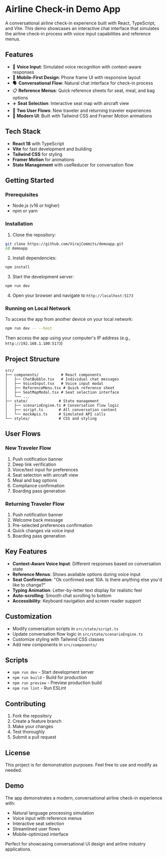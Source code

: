 # Airline Check-in Demo App

A conversational airline check-in experience built with React, TypeScript, and Vite. This demo showcases an interactive chat interface that simulates the airline check-in process with voice input capabilities and reference menus.

## Features

- 🎤 **Voice Input**: Simulated voice recognition with context-aware responses
- 📱 **Mobile-First Design**: Phone frame UI with responsive layout
- 🗣️ **Conversational Flow**: Natural chat interface for check-in process
- 📋 **Reference Menus**: Quick reference sheets for seat, meal, and bag options
- ✈️ **Seat Selection**: Interactive seat map with aircraft view
- 🎯 **Two User Flows**: New traveler and returning traveler experiences
- 🎨 **Modern UI**: Built with Tailwind CSS and Framer Motion animations

## Tech Stack

- **React 18** with TypeScript
- **Vite** for fast development and building
- **Tailwind CSS** for styling
- **Framer Motion** for animations
- **State Management** with useReducer for conversation flow

## Getting Started

### Prerequisites

- Node.js (v16 or higher)
- npm or yarn

### Installation

1. Clone the repository:
```bash
git clone https://github.com/VirajCommits/demoapp.git
cd demoapp
```

2. Install dependencies:
```bash
npm install
```

3. Start the development server:
```bash
npm run dev
```

4. Open your browser and navigate to `http://localhost:5173`

### Running on Local Network

To access the app from another device on your local network:

```bash
npm run dev -- --host
```

Then access the app using your computer's IP address (e.g., `http://192.168.1.100:5173`)

## Project Structure

```
src/
├── components/          # React components
│   ├── ChatBubble.tsx   # Individual chat messages
│   ├── VoiceInput.tsx   # Voice input modal
│   ├── ReferenceMenu.tsx # Quick reference sheet
│   ├── SeatMapModal.tsx # Seat selection interface
│   └── ...
├── state/              # State management
│   ├── scenarioEngine.ts # Conversation flow logic
│   ├── script.ts       # All conversation content
│   └── mockApis.ts     # Simulated API calls
└── styles/             # CSS and styling
```

## User Flows

### New Traveler Flow
1. Push notification banner
2. Deep link verification
3. Voice/text input for preferences
4. Seat selection with aircraft view
5. Meal and bag options
6. Compliance confirmation
7. Boarding pass generation

### Returning Traveler Flow
1. Push notification banner
2. Welcome back message
3. Pre-selected preferences confirmation
4. Quick changes via voice input
5. Boarding pass generation

## Key Features

- **Context-Aware Voice Input**: Different responses based on conversation state
- **Reference Menus**: Shows available options during voice input
- **Seat Confirmation**: "Ok confirmed seat 10A. Is there anything else you'd like to change?"
- **Typing Animation**: Letter-by-letter text display for realistic feel
- **Auto-scrolling**: Smooth chat scrolling to bottom
- **Accessibility**: Keyboard navigation and screen reader support

## Customization

- Modify conversation scripts in `src/state/script.ts`
- Update conversation flow logic in `src/state/scenarioEngine.ts`
- Customize styling with Tailwind CSS classes
- Add new components in `src/components/`

## Scripts

- `npm run dev` - Start development server
- `npm run build` - Build for production
- `npm run preview` - Preview production build
- `npm run lint` - Run ESLint

## Contributing

1. Fork the repository
2. Create a feature branch
3. Make your changes
4. Test thoroughly
5. Submit a pull request

## License

This project is for demonstration purposes. Feel free to use and modify as needed.

## Demo

The app demonstrates a modern, conversational airline check-in experience with:
- Natural language processing simulation
- Voice input with reference menus
- Interactive seat selection
- Streamlined user flows
- Mobile-optimized interface

Perfect for showcasing conversational UI design and airline industry applications.